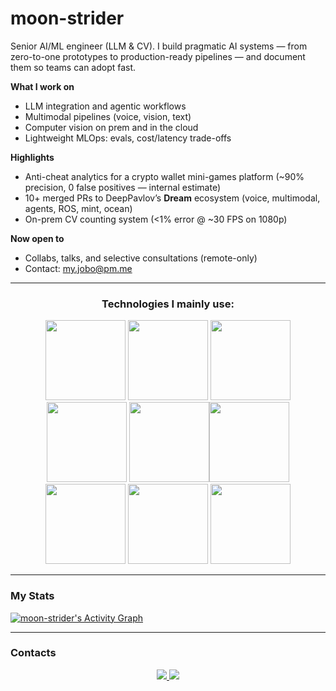 # moon-strider

Senior AI/ML engineer (LLM & CV). I build pragmatic AI systems — from zero-to-one prototypes to production-ready pipelines — and document them so teams can adopt fast.

**What I work on**
- LLM integration and agentic workflows
- Multimodal pipelines (voice, vision, text)
- Computer vision on prem and in the cloud
- Lightweight MLOps: evals, cost/latency trade-offs

**Highlights**
- Anti-cheat analytics for a crypto wallet mini-games platform (~90% precision, 0 false positives — internal estimate)
- 10+ merged PRs to DeepPavlov’s **Dream** ecosystem (voice, multimodal, agents, ROS, mint, ocean)
- On-prem CV counting system (<1% error @ ~30 FPS on 1080p)

**Now open to**
- Collabs, talks, and selective consultations (remote-only)
- Contact: my.jobo@pm.me

---

<div align="center">

### Technologies I mainly use:

<div align='center'>
<a href='https://www.python.org'><img height="128" width="128" src="https://cdn.simpleicons.org/python" /></a>
<a href='https://opencv.org'><img height="128" width="128" src="https://cdn.simpleicons.org/opencv" /></a>
<a href='https://pytorch.org'><img height="128" width="128" src="https://cdn.simpleicons.org/pytorch" /></a>
</div>
<div align='center'>
<a href='https://cplusplus.com'><img height="128" width="128" src="https://cdn.simpleicons.org/c" /></a>
<a href='https://cplusplus.com'><img height="128" width="128" src="https://cdn.simpleicons.org/cplusplus" /></a><a href='https://www.tensorflow.org'><img height="128" width="128" src="https://cdn.simpleicons.org/tensorflow" /></a>
</div>
<div align='center'>
<a href='https://www.linux.org'><img height="128" width="128" src="https://cdn.simpleicons.org/linux" /></a>
<a href='https://www.docker.com'><img height="128" width="128" src="https://cdn.simpleicons.org/docker/2496ed" /></a>
<a href='https://www.gnu.org/software/bash/'><img height="128" width="128" src="https://cdn.simpleicons.org/gnubash/4eaa25" /></a>
</div>
</div>

---

### My Stats

[![moon-strider's Activity Graph](https://github-readme-activity-graph.vercel.app/graph?username=moon-strider&custom_title=moon-strider%20's%20Contribution%20Graph&bg_color=ffffff00&hide_border=true&line=004AE9&point=B371F5&title_color=B371F5&color=C9D1D9)](https://github.com/moon-strider/github-readme-activity-graph)
<br>

---

### Contacts

<div align="center">
    <a href="https://t.me/thebringer">
        <img src="https://img.shields.io/badge/Telegram-%40thebringer-informational">
    </a>
    <a href="mailto:iamthekidyoudoknowwhatimean@gmail.com">
        <img src="https://img.shields.io/badge/Gmail-iamthekidyoudoknowwhatimean%40gmail.com-red">
    </a>
</div>
<br>
<div align="center">
</div>
